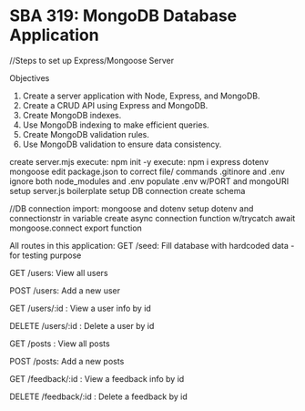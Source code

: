 # SBA 319: MongoDB Database Application
//Steps to set up Express/Mongoose Server

Objectives

1. Create a server application with Node, Express, and MongoDB.
2. Create a CRUD API using Express and MongoDB.
3. Create MongoDB indexes.
4. Use MongoDB indexing to make efficient queries.
5. Create MongoDB validation rules.
6. Use MongoDB validation to ensure data consistency.

create server.mjs
execute: npm init -y 
execute: npm i express dotenv mongoose
edit package.json to correct file/ commands
.gitinore and .env
ignore both node_modules and .env
populate .env w/PORT and mongoURI
setup server.js boilerplate
setup DB connection
create schema

//DB connection 
import: mongoose and dotenv
setup dotenv and connectionstr in variable
create async connection function w/trycatch
await mongoose.connect
export function

All routes in this application:
GET /seed: Fill database with hardcoded data - for testing purpose

GET /users: View all users

POST /users: Add a new user

GET /users/:id : View a user info by id

DELETE /users/:id : Delete a user by id

GET /posts : View all posts

POST /posts: Add a new posts

GET /feedback/:id : View a feedback info by id

DELETE /feedback/:id : Delete a feedback by id

